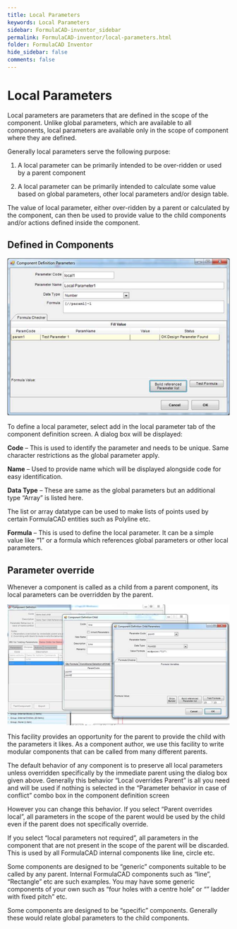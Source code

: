 ```yaml
---
title: Local Parameters
keywords: Local Parameters
sidebar: FormulaCAD-inventor_sidebar
permalink: FormulaCAD-inventor/local-parameters.html
folder: FormulaCAD Inventor
hide_sidebar: false
comments: false
---
```



# Local Parameters



Local parameters are parameters that are defined in the scope of the component. Unlike global parameters, which are available to all components, local parameters are available only in the scope of component where they are defined.

Generally local parameters serve the following purpose:

1.  A local parameter can be primarily intended to be over-ridden or used by a parent component



2.  A local parameter can be primarily intended to calculate some value based on global parameters, other local parameters and/or design table.



The value of local parameter, either over-ridden by a parent or calculated by the component, can then be used to provide value to the child components and/or actions defined inside the component.

## Defined in Components

![](/images/component-defition-para.jpg)

To define a local parameter, select add in the local parameter tab of the component definition screen. A dialog box will be displayed:

**Code** – This is used to identify the parameter and needs to be unique. Same character restrictions as the global parameter apply.

**Name** – Used to provide name which will be displayed alongside code for easy identification.

**Data Type** – These are same as the global parameters but an additional type “Array” is listed here.

The list or array datatype can be used to make lists of points used by certain FormulaCAD entities such as Polyline etc.

**Formula** – This is used to define the local parameter. It can be a simple value like “1” or a formula which references global parameters or other local parameters.

## Parameter override



Whenever a component is called as a child from a parent component, its local parameters can be overridden by the parent.

![](/images/component-defition-childpara.jpg)

This facility provides an opportunity for the parent to provide the child with the parameters it likes. As a component author, we use this facility to write modular components that can be called from many different parents.

The default behavior of any component is to preserve all local parameters unless overridden specifically by the immediate parent using the dialog box given above. Generally this behavior “Local overrides Parent” is all you need and will be used if nothing is selected in the “Parameter behavior in case of conflict” combo box in the component definition screen

However you can change this behavior. If you select “Parent overrides local”, all parameters in the scope of the parent would be used by the child even if the parent does not specifically override.

If you select “local parameters not required”, all parameters in the component that are not present in the scope of the parent will be discarded. This is used by all FormulaCAD internal components like line, circle etc.

Some components are designed to be “generic” components suitable to be called by any parent. Internal FormulaCAD components such as “line”, “Rectangle” etc are such examples. You may have some generic components of your own such as “four holes with a centre hole” or “” ladder with fixed pitch” etc.

Some components are designed to be “specific” components. Generally these would relate global parameters to the child components.
